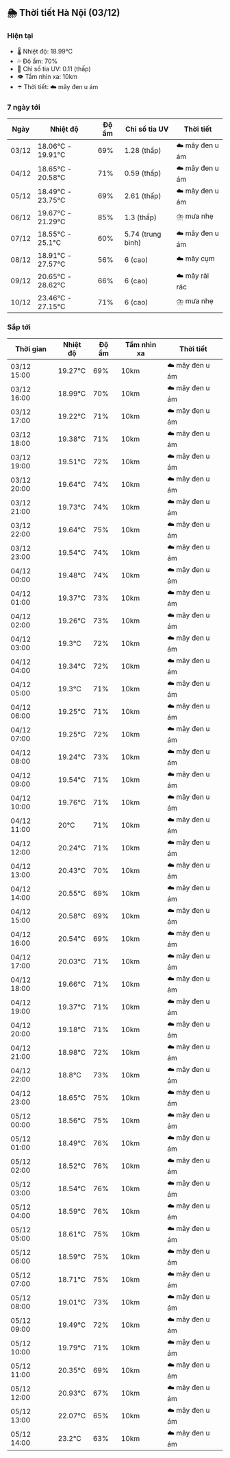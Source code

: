 ## 🌦️ Thời tiết Hà Nội (03/12)

### Hiện tại

- 🌡️ Nhiệt độ: 18.99℃
- 💦 Độ ẩm: 70%
- 🌟 Chỉ số tia UV: 0.11 (thấp)
- 👁️ Tầm nhìn xa: 10km
- ☂️ Thời tiết: ☁️ mây đen u ám

### 7 ngày tới

| Ngày | Nhiệt độ | Độ ẩm | Chỉ số tia UV | Thời tiết |
| --- | --- | --- | --- | --- |
| 03/12 | 18.06℃ - 19.91℃ | 69% | 1.28 (thấp) | ☁️ mây đen u ám |
| 04/12 | 18.65℃ - 20.58℃ | 71% | 0.59 (thấp) | ☁️ mây đen u ám |
| 05/12 | 18.49℃ - 23.75℃ | 69% | 2.61 (thấp) | ☁️ mây đen u ám |
| 06/12 | 19.67℃ - 21.29℃ | 85% | 1.3 (thấp) | ⛈️ mưa nhẹ |
| 07/12 | 18.55℃ - 25.1℃ | 60% | 5.74 (trung bình) | ☁️ mây đen u ám |
| 08/12 | 18.91℃ - 27.57℃ | 56% | 6 (cao) | ☁️ mây cụm |
| 09/12 | 20.65℃ - 28.62℃ | 66% | 6 (cao) | ☁️ mây rải rác |
| 10/12 | 23.46℃ - 27.15℃ | 71% | 6 (cao) | ⛈️ mưa nhẹ |

### Sắp tới

| Thời gian | Nhiệt độ | Độ ẩm | Tầm nhìn xa | Thời tiết |
| --- | --- | --- | --- | --- |
| 03/12 15:00 | 19.27℃ | 69% | 10km | ☁️ mây đen u ám |
| 03/12 16:00 | 18.99℃ | 70% | 10km | ☁️ mây đen u ám |
| 03/12 17:00 | 19.22℃ | 71% | 10km | ☁️ mây đen u ám |
| 03/12 18:00 | 19.38℃ | 71% | 10km | ☁️ mây đen u ám |
| 03/12 19:00 | 19.51℃ | 72% | 10km | ☁️ mây đen u ám |
| 03/12 20:00 | 19.64℃ | 74% | 10km | ☁️ mây đen u ám |
| 03/12 21:00 | 19.73℃ | 74% | 10km | ☁️ mây đen u ám |
| 03/12 22:00 | 19.64℃ | 75% | 10km | ☁️ mây đen u ám |
| 03/12 23:00 | 19.54℃ | 74% | 10km | ☁️ mây đen u ám |
| 04/12 00:00 | 19.48℃ | 74% | 10km | ☁️ mây đen u ám |
| 04/12 01:00 | 19.37℃ | 73% | 10km | ☁️ mây đen u ám |
| 04/12 02:00 | 19.26℃ | 73% | 10km | ☁️ mây đen u ám |
| 04/12 03:00 | 19.3℃ | 72% | 10km | ☁️ mây đen u ám |
| 04/12 04:00 | 19.34℃ | 72% | 10km | ☁️ mây đen u ám |
| 04/12 05:00 | 19.3℃ | 71% | 10km | ☁️ mây đen u ám |
| 04/12 06:00 | 19.25℃ | 71% | 10km | ☁️ mây đen u ám |
| 04/12 07:00 | 19.25℃ | 72% | 10km | ☁️ mây đen u ám |
| 04/12 08:00 | 19.24℃ | 73% | 10km | ☁️ mây đen u ám |
| 04/12 09:00 | 19.54℃ | 71% | 10km | ☁️ mây đen u ám |
| 04/12 10:00 | 19.76℃ | 71% | 10km | ☁️ mây đen u ám |
| 04/12 11:00 | 20℃ | 71% | 10km | ☁️ mây đen u ám |
| 04/12 12:00 | 20.24℃ | 71% | 10km | ☁️ mây đen u ám |
| 04/12 13:00 | 20.43℃ | 70% | 10km | ☁️ mây đen u ám |
| 04/12 14:00 | 20.55℃ | 69% | 10km | ☁️ mây đen u ám |
| 04/12 15:00 | 20.58℃ | 69% | 10km | ☁️ mây đen u ám |
| 04/12 16:00 | 20.54℃ | 69% | 10km | ☁️ mây đen u ám |
| 04/12 17:00 | 20.03℃ | 71% | 10km | ☁️ mây đen u ám |
| 04/12 18:00 | 19.66℃ | 71% | 10km | ☁️ mây đen u ám |
| 04/12 19:00 | 19.37℃ | 71% | 10km | ☁️ mây đen u ám |
| 04/12 20:00 | 19.18℃ | 71% | 10km | ☁️ mây đen u ám |
| 04/12 21:00 | 18.98℃ | 72% | 10km | ☁️ mây đen u ám |
| 04/12 22:00 | 18.8℃ | 73% | 10km | ☁️ mây đen u ám |
| 04/12 23:00 | 18.65℃ | 75% | 10km | ☁️ mây đen u ám |
| 05/12 00:00 | 18.56℃ | 75% | 10km | ☁️ mây đen u ám |
| 05/12 01:00 | 18.49℃ | 76% | 10km | ☁️ mây đen u ám |
| 05/12 02:00 | 18.52℃ | 76% | 10km | ☁️ mây đen u ám |
| 05/12 03:00 | 18.54℃ | 76% | 10km | ☁️ mây đen u ám |
| 05/12 04:00 | 18.59℃ | 76% | 10km | ☁️ mây đen u ám |
| 05/12 05:00 | 18.61℃ | 75% | 10km | ☁️ mây đen u ám |
| 05/12 06:00 | 18.59℃ | 75% | 10km | ☁️ mây đen u ám |
| 05/12 07:00 | 18.71℃ | 75% | 10km | ☁️ mây đen u ám |
| 05/12 08:00 | 19.01℃ | 73% | 10km | ☁️ mây đen u ám |
| 05/12 09:00 | 19.49℃ | 72% | 10km | ☁️ mây đen u ám |
| 05/12 10:00 | 19.79℃ | 71% | 10km | ☁️ mây đen u ám |
| 05/12 11:00 | 20.35℃ | 69% | 10km | ☁️ mây đen u ám |
| 05/12 12:00 | 20.93℃ | 67% | 10km | ☁️ mây đen u ám |
| 05/12 13:00 | 22.07℃ | 65% | 10km | ☁️ mây đen u ám |
| 05/12 14:00 | 23.2℃ | 63% | 10km | ☁️ mây đen u ám |
